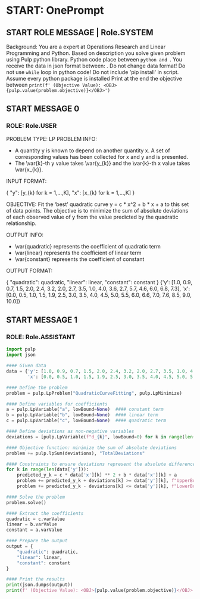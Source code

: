 # START: OnePrompt 
## START ROLE MESSAGE | Role.SYSTEM 
Background: You are a expert at Operations Research and Linear Programming and Python. Based on description you solve given problem using Pulp python library. Python code place between ```python and ```. You receive the data in json format between: <DATA></DATA>. Do not change data format! Do not use `while` loop in python code! Do not include 'pip install' in script. Assume every python package is installed Print at the end the objective between <OBJ></OBJ> `print(f' (Objective Value): <OBJ>{pulp.value(problem.objective)}</OBJ>')`  
## START MESSAGE 0 
### ROLE: Role.USER
<DESCRIPTION>
PROBLEM TYPE: LP
PROBLEM INFO:

- A quantity y is known to depend on another quantity x. A set of corresponding values has been collected for x and y and is presented.
- The \var{k}-th y value takes \var{y_{k}} and the \var{k}-th x value takes \var{x_{k}}.

INPUT FORMAT:

{
    "y": [y_{k} for k = 1,...,K],
    "x": [x_{k} for k = 1,...,K]
}


OBJECTIVE: Fit the ‘best’ quadratic curve y = c * x^2 + b * x + a to this set of data points. The objective is to minimize the sum of absolute deviations of each observed value of y from the value predicted by the quadratic relationship.

OUTPUT INFO:

- \var{quadratic} represents the coefficient of quadratic term
- \var{linear} represents the coefficient of linear term
- \var{constant} represents the coefficient of constant

OUTPUT FORMAT:

{
    "quadratic": quadratic,
    "linear": linear,
    "constant": constant
}
</DESCRIPTION>
<DATA>
{'y': [1.0, 0.9, 0.7, 1.5, 2.0, 2.4, 3.2, 2.0, 2.7, 3.5, 1.0, 4.0, 3.6, 2.7, 5.7, 4.6, 6.0, 6.8, 7.3], 'x': [0.0, 0.5, 1.0, 1.5, 1.9, 2.5, 3.0, 3.5, 4.0, 4.5, 5.0, 5.5, 6.0, 6.6, 7.0, 7.6, 8.5, 9.0, 10.0]}</DATA>


## START MESSAGE 1 
### ROLE: Role.ASSISTANT
```python
import pulp
import json

#### Given data
data = {'y': [1.0, 0.9, 0.7, 1.5, 2.0, 2.4, 3.2, 2.0, 2.7, 3.5, 1.0, 4.0, 3.6, 2.7, 5.7, 4.6, 6.0, 6.8, 7.3], 
        'x': [0.0, 0.5, 1.0, 1.5, 1.9, 2.5, 3.0, 3.5, 4.0, 4.5, 5.0, 5.5, 6.0, 6.6, 7.0, 7.6, 8.5, 9.0, 10.0]}

#### Define the problem
problem = pulp.LpProblem("QuadraticCurveFitting", pulp.LpMinimize)

#### Define variables for coefficients
a = pulp.LpVariable("a", lowBound=None)  #### constant term
b = pulp.LpVariable("b", lowBound=None)  #### linear term
c = pulp.LpVariable("c", lowBound=None)  #### quadratic term

#### Define deviations as non-negative variables
deviations = [pulp.LpVariable(f"d_{k}", lowBound=0) for k in range(len(data['y']))]

#### Objective function: minimize the sum of absolute deviations
problem += pulp.lpSum(deviations), "TotalDeviations"

#### Constraints to ensure deviations represent the absolute differences
for k in range(len(data['y'])):
    predicted_y_k = c * data['x'][k] ** 2 + b * data['x'][k] + a
    problem += predicted_y_k + deviations[k] >= data['y'][k], f"UpperBound_{k}"
    problem += predicted_y_k - deviations[k] <= data['y'][k], f"LowerBound_{k}"

#### Solve the problem
problem.solve()

#### Extract the coefficients
quadratic = c.varValue
linear = b.varValue
constant = a.varValue

#### Prepare the output
output = {
    "quadratic": quadratic,
    "linear": linear,
    "constant": constant
}

#### Print the results
print(json.dumps(output))
print(f' (Objective Value): <OBJ>{pulp.value(problem.objective)}</OBJ>')
```

